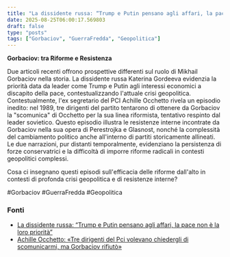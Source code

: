 ```yaml
---
title: "La dissidente russa: “Trump e Putin pensano agli affari, la pace non è la loro priorità”"
date: 2025-08-25T06:00:17.569803
draft: false
type: "posts"
tags: ["Gorbaciov", "GuerraFredda", "Geopolitica"]
---
```


**Gorbaciov: tra Riforme e Resistenza**

Due articoli recenti offrono prospettive differenti sul ruolo di Mikhail Gorbaciov nella storia.  La dissidente russa Katerina Gordeeva evidenzia la priorità data da leader come Trump e Putin agli interessi economici a discapito della pace, contestualizzando l'attuale crisi geopolitica.  Contestualmente, l'ex segretario del PCI Achille Occhetto rivela un episodio inedito: nel 1989, tre dirigenti del partito tentarono di ottenere da Gorbaciov la "scomunica" di Occhetto per la sua linea riformista, tentativo respinto dal leader sovietico.  Questo episodio illustra le resistenze interne incontrate da Gorbaciov nella sua opera di Perestrojka e Glasnost, nonché la complessità del cambiamento politico anche all'interno di partiti storicamente allineati.  Le due narrazioni, pur distanti temporalmente, evidenziano la persistenza di forze conservatrici e la difficoltà di imporre riforme radicali in contesti geopolitici complessi.

Cosa ci insegnano questi episodi sull'efficacia delle riforme dall'alto in contesti di profonda crisi geopolitica e di resistenze interne?

#Gorbaciov #GuerraFredda #Geopolitica


### Fonti
- [La dissidente russa: “Trump e Putin pensano agli affari, la pace non è la loro priorità”](https://www.repubblica.it/esteri/2025/08/25/news/intervista_gordeeva_dissidente_russa-424805628/)
- [Achille Occhetto: «Tre dirigenti del Pci volevano chiedergli di scomunicarmi, ma Gorbaciov rifiutò»](https://www.corriere.it/politica/24_maggio_11/achille-occhetto-tre-dirigenti-del-pci-volevano-chiedergli-di-scomunicarmi-ma-gorbaciov-rifiuto-663a3e6c-2a7c-4430-8af5-6f5b778e9xlk.shtml)
